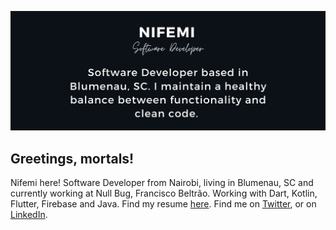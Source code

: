 [![Header](https://raw.githubusercontent.com/thenifemi/thenifemi/master/nifemi-banner.png "Header")](https://www.linkedin.com/in/nifemii)

## Greetings, mortals!

Nifemi here! Software Developer from Nairobi, living in Blumenau, SC and currently working at Null Bug, Francisco Beltrão. Working with Dart, Kotlin, Flutter, Firebase and Java.
Find my resume [here](https://github.com/thenifemi/thenifemi/blob/master/Nifemi-Diffu-Resume-2021.pdf).
Find me on [Twitter](https://twitter.com/thenifemii), or on [LinkedIn](https://www.linkedin.com/in/nifemii).